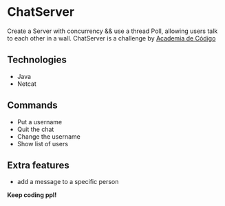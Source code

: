 # ChatServer

Create a Server with concurrency && use a thread Poll, allowing users talk to each other in a wall.
ChatServer is a challenge by [Academia de Código](https://www.academiadecodigo.org/>) <br>


## Technologies
  - Java
  - Netcat
  
## Commands
- Put a username
- Quit the chat
- Change the username
- Show list of users

## Extra features
- add a message to a specific person


**Keep coding ppl!**
